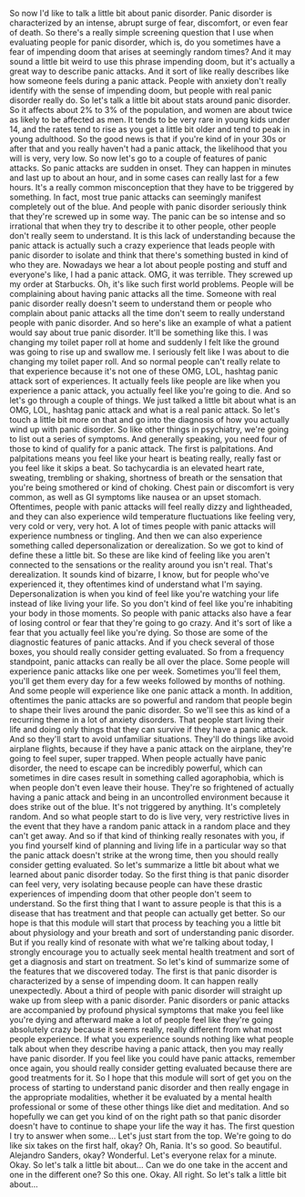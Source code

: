  So now I'd like to talk a little bit about panic disorder. Panic disorder is characterized by an intense, abrupt surge of fear, discomfort, or even fear of death. So there's a really simple screening question that I use when evaluating people for panic disorder, which is, do you sometimes have a fear of impending doom that arises at seemingly random times? And it may sound a little bit weird to use this phrase impending doom, but it's actually a great way to describe panic attacks. And it sort of like really describes like how someone feels during a panic attack. People with anxiety don't really identify with the sense of impending doom, but people with real panic disorder really do. So let's talk a little bit about stats around panic disorder. So it affects about 2% to 3% of the population, and women are about twice as likely to be affected as men. It tends to be very rare in young kids under 14, and the rates tend to rise as you get a little bit older and tend to peak in young adulthood. So the good news is that if you're kind of in your 30s or after that and you really haven't had a panic attack, the likelihood that you will is very, very low. So now let's go to a couple of features of panic attacks. So panic attacks are sudden in onset. They can happen in minutes and last up to about an hour, and in some cases can really last for a few hours. It's a really common misconception that they have to be triggered by something. In fact, most true panic attacks can seemingly manifest completely out of the blue. And people with panic disorder seriously think that they're screwed up in some way. The panic can be so intense and so irrational that when they try to describe it to other people, other people don't really seem to understand. It is this lack of understanding because the panic attack is actually such a crazy experience that leads people with panic disorder to isolate and think that there's something busted in kind of who they are. Nowadays we hear a lot about people posting and stuff and everyone's like, I had a panic attack. OMG, it was terrible. They screwed up my order at Starbucks. Oh, it's like such first world problems. People will be complaining about having panic attacks all the time. Someone with real panic disorder really doesn't seem to understand them or people who complain about panic attacks all the time don't seem to really understand people with panic disorder. And so here's like an example of what a patient would say about true panic disorder. It'll be something like this. I was changing my toilet paper roll at home and suddenly I felt like the ground was going to rise up and swallow me. I seriously felt like I was about to die changing my toilet paper roll. And so normal people can't really relate to that experience because it's not one of these OMG, LOL, hashtag panic attack sort of experiences. It actually feels like people are like when you experience a panic attack, you actually feel like you're going to die. And so let's go through a couple of things. We just talked a little bit about what is an OMG, LOL, hashtag panic attack and what is a real panic attack. So let's touch a little bit more on that and go into the diagnosis of how you actually wind up with panic disorder. So like other things in psychiatry, we're going to list out a series of symptoms. And generally speaking, you need four of those to kind of qualify for a panic attack. The first is palpitations. And palpitations means you feel like your heart is beating really, really fast or you feel like it skips a beat. So tachycardia is an elevated heart rate, sweating, trembling or shaking, shortness of breath or the sensation that you're being smothered or kind of choking. Chest pain or discomfort is very common, as well as GI symptoms like nausea or an upset stomach. Oftentimes, people with panic attacks will feel really dizzy and lightheaded, and they can also experience wild temperature fluctuations like feeling very, very cold or very, very hot. A lot of times people with panic attacks will experience numbness or tingling. And then we can also experience something called depersonalization or derealization. So we got to kind of define these a little bit. So these are like kind of feeling like you aren't connected to the sensations or the reality around you isn't real. That's derealization. It sounds kind of bizarre, I know, but for people who've experienced it, they oftentimes kind of understand what I'm saying. Depersonalization is when you kind of feel like you're watching your life instead of like living your life. So you don't kind of feel like you're inhabiting your body in those moments. So people with panic attacks also have a fear of losing control or fear that they're going to go crazy. And it's sort of like a fear that you actually feel like you're dying. So those are some of the diagnostic features of panic attacks. And if you check several of those boxes, you should really consider getting evaluated. So from a frequency standpoint, panic attacks can really be all over the place. Some people will experience panic attacks like one per week. Sometimes you'll feel them, you'll get them every day for a few weeks followed by months of nothing. And some people will experience like one panic attack a month. In addition, oftentimes the panic attacks are so powerful and random that people begin to shape their lives around the panic disorder. So we'll see this as kind of a recurring theme in a lot of anxiety disorders. That people start living their life and doing only things that they can survive if they have a panic attack. And so they'll start to avoid unfamiliar situations. They'll do things like avoid airplane flights, because if they have a panic attack on the airplane, they're going to feel super, super trapped. When people actually have panic disorder, the need to escape can be incredibly powerful, which can sometimes in dire cases result in something called agoraphobia, which is when people don't even leave their house. They're so frightened of actually having a panic attack and being in an uncontrolled environment because it does strike out of the blue. It's not triggered by anything. It's completely random. And so what people start to do is live very, very restrictive lives in the event that they have a random panic attack in a random place and they can't get away. And so if that kind of thinking really resonates with you, if you find yourself kind of planning and living life in a particular way so that the panic attack doesn't strike at the wrong time, then you should really consider getting evaluated. So let's summarize a little bit about what we learned about panic disorder today. So the first thing is that panic disorder can feel very, very isolating because people can have these drastic experiences of impending doom that other people don't seem to understand. So the first thing that I want to assure people is that this is a disease that has treatment and that people can actually get better. So our hope is that this module will start that process by teaching you a little bit about physiology and your breath and sort of understanding panic disorder. But if you really kind of resonate with what we're talking about today, I strongly encourage you to actually seek mental health treatment and sort of get a diagnosis and start on treatment. So let's kind of summarize some of the features that we discovered today. The first is that panic disorder is characterized by a sense of impending doom. It can happen really unexpectedly. About a third of people with panic disorder will straight up wake up from sleep with a panic disorder. Panic disorders or panic attacks are accompanied by profound physical symptoms that make you feel like you're dying and afterward make a lot of people feel like they're going absolutely crazy because it seems really, really different from what most people experience. If what you experience sounds nothing like what people talk about when they describe having a panic attack, then you may really have panic disorder. If you feel like you could have panic attacks, remember once again, you should really consider getting evaluated because there are good treatments for it. So I hope that this module will sort of get you on the process of starting to understand panic disorder and then really engage in the appropriate modalities, whether it be evaluated by a mental health professional or some of these other things like diet and meditation. And so hopefully we can get you kind of on the right path so that panic disorder doesn't have to continue to shape your life the way it has. The first question I try to answer when some... Let's just start from the top. We're going to do like six takes on the first half, okay? Oh, Rania. It's so good. So beautiful. Alejandro Sanders, okay? Wonderful. Let's everyone relax for a minute. Okay. So let's talk a little bit about... Can we do one take in the accent and one in the different one? So this one. Okay. All right. So let's talk a little bit about...